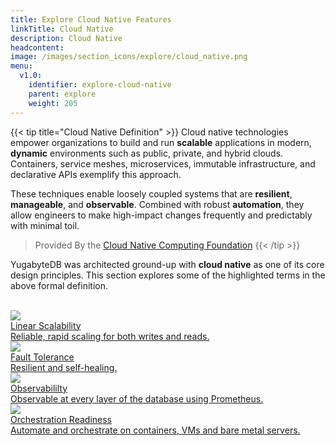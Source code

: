 ```yaml
---
title: Explore Cloud Native Features
linkTitle: Cloud Native
description: Cloud Native
headcontent:
image: /images/section_icons/explore/cloud_native.png
menu:
  v1.0:
    identifier: explore-cloud-native
    parent: explore
    weight: 205
---
```


{{< tip title="Cloud Native Definition" >}}
Cloud native technologies empower organizations to build and run **scalable** applications in modern, **dynamic** environments such as public, private, and hybrid clouds. Containers, service meshes, microservices, immutable infrastructure, and declarative APIs exemplify this approach.

These techniques enable loosely coupled systems that are **resilient**, **manageable**, and **observable**. Combined with robust **automation**, they allow engineers to make high-impact changes frequently and predictably with minimal toil.

> Provided By the [Cloud Native Computing Foundation](https://www.cncf.io/about/charter/)
{{< /tip >}}

YugabyteDB was architected ground-up with **cloud native** as one of its core design principles. This section explores some of the highlighted terms in the above formal definition. 

<br>

<div class="row">
  <div class="col-12 col-md-6 col-lg-12 col-xl-6">
    <a class="section-link icon-offset" href="linear-scalability/">
      <div class="head">
        <img class="icon" src="/images/section_icons/explore/linear_scalability.png" aria-hidden="true" />
        <div class="title">Linear Scalability</div>
      </div>
      <div class="body">
        Reliable, rapid scaling for both writes and reads.
      </div>
    </a>
  </div>
  <div class="col-12 col-md-6 col-lg-12 col-xl-6">
    <a class="section-link icon-offset" href="fault-tolerance/">
      <div class="head">
        <img class="icon" src="/images/section_icons/explore/fault_tolerance.png" aria-hidden="true" />
        <div class="title">Fault Tolerance</div>
      </div>
      <div class="body">
        Resilient and self-healing.
      </div>
    </a>
  </div>
  <div class="col-12 col-md-6 col-lg-12 col-xl-6">
    <a class="section-link icon-offset" href="observability/">
      <div class="head">
        <img class="icon" src="/images/section_icons/explore/monitoring.png" aria-hidden="true" />
        <div class="title">Observabililty</div>
      </div>
      <div class="body">
        Observable at every layer of the database using Prometheus.
      </div>
    </a>
  </div>
  <div class="col-12 col-md-6 col-lg-12 col-xl-6">
    <a class="section-link icon-offset" href="orchestration-readiness/">
      <div class="head">
        <img class="icon" src="/images/section_icons/explore/administer.png" aria-hidden="true" />
        <div class="title">Orchestration Readiness</div>
      </div>
      <div class="body">
        Automate and orchestrate on containers, VMs and bare metal servers.
      </div>
    </a>
  </div>
</div>
